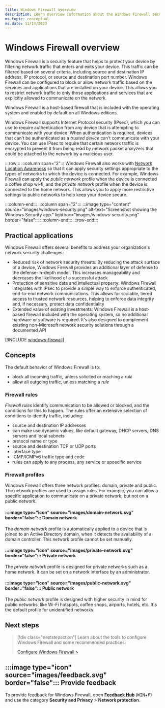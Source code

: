 ```yaml
---
title: Windows Firewall overview 
description: Learn overview information about the Windows Firewall security feature.
ms.topic: conceptual
ms.date: 11/14/2023
---
```


# Windows Firewall overview

Windows Firewall is a security feature that helps to protect your device by filtering network traffic that enters and exits your device. This traffic can be filtered based on several criteria, including source and destination IP address, IP protocol, or source and destination port number. Windows Firewall can be configured to block or allow network traffic based on the services and applications that are installed on your device. This allows you to restrict network traffic to only those applications and services that are explicitly allowed to communicate on the network.

Windows Firewall is a host-based firewall that is included with the operating system and enabled by default on all Windows editions.

Windows Firewall supports Internet Protocol security (IPsec), which you can use to require authentication from any device that is attempting to communicate with your device. When authentication is required, devices that can't be authenticated as a *trusted device* can't communicate with your device. You can use IPsec to require that certain network traffic is encrypted to prevent it from being read by network packet analyzers that could be attached to the network by a malicious user.

:::row:::
  :::column span="2":::
    Windows Firewall also works with [Network Location Awareness][NLA] so that it can apply security settings appropriate to the types of networks to which the device is connected. For example, Windows Firewall can apply the *public network* profile when the device is connected a coffee shop wi-fi, and the *private network* profile when the device is connected to the home network. This allows you to apply more restrictive settings to public networks to help keep your device secure.

  :::column-end:::
  :::column span="2":::
    :::image type="content" source="images/windows-security.png" alt-text="Screenshot showing the Windows Security app." lightbox="images/windows-security.png" border="false":::
  :::column-end:::
:::row-end:::

## Practical applications

Windows Firewall offers several benefits to address your organization's network security challenges:

- Reduced risk of network security threats: By reducing the attack surface of a device, Windows Firewall provides an additional layer of defense to the defense-in-depth model. This increases manageability and decreases the likelihood of a successful attack
- Protection of sensitive data and intellectual property: Windows Firewall integrates with IPsec to provide a simple way to enforce authenticated, end-to-end network communications. This allows for scalable, tiered access to trusted network resources, helping to enforce data integrity and, if necessary, protect data confidentiality
- Extended value of existing investments: Windows Firewall is a host-based firewall included with the operating system, so no additional hardware or software is required. It's also designed to complement existing non-Microsoft network security solutions through a documented API

[!INCLUDE [windows-firewall](../../../../../includes/licensing/windows-firewall.md)]

## Concepts

The default behavior of Windows Firewall is to:

- block all incoming traffic, unless solicited or maching a *rule*
- allow all outgoing traffic, unless matching a *rule*

### Firewall rules

*Firewall rules* identify communication to be allowed or blocked, and the conditions for this to happen. The rules offer an extensive selection of conditions to identify traffic, including:

- source and destination IP addresses
- can make use dynamic values, like default gateway, DHCP servers, DNS servers and local subnets
- protocol name or type
- source and destination TCP or UDP ports
- interface type
- ICMP/ICMPv6 traffic type and code
- rules can apply to any process, any service or spoecific service

### Firewall profiles

Windows Firewall offers three network profiles: domain, private and public. The network profiles are used to assign rules. For example, you can allow a specific application to communicate on a private network, but not on a public network.

#### :::image type="icon" source="images/domain-network.svg" border="false"::: Domain network

The *domain network* profile is automatically applied to a device that is joined to an Active Directory domain, when it detects the availability of a domain controller. This network profile cannot be set manually.

#### :::image type="icon" source="images/private-network.svg" border="false"::: Private network

The *private network* profile is designed for private networks such as a home network. It can be set on a network interface by an administrator.

#### :::image type="icon" source="images/public-network.svg" border="false"::: Public network

The *public network* profile is designed with higher security in mind for public networks, like Wi-Fi hotspots, coffee shops, airports, hotels, etc. It's the default profile for unidentified networks.

## Next steps

> [!div class="nextstepaction"]
> Learn about the tools to configure Windows Firewall and some recommended practices:
>
> [Configure Windows Firewall >](configure.md)

## :::image type="icon" source="images/feedback.svg" border="false"::: Provide feedback

To provide feedback for Windows Firewall, open [**Feedback Hub**][FHUB] (<kbd>WIN</kbd>+<kbd>F</kbd>) and use the category **Security and Privacy** > **Network protection**.

<!--links-->

[FHUB]: feedback-hub:?tabid=2&newFeedback=true
[NLA]: /windows/win32/winsock/network-location-awareness-service-provider-nla--2